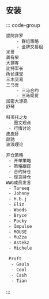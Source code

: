 

## 安装

::: code-group

```sh [中文频道]
提阿非罗
    - 群组策略
    - 金牌交易组
米哥
龚有柴
大镖客
比特军长
所长课堂
三木交易
三马哥
    - 三马合约
    - 三马现货
加密大漂亮
舒琴

科币托之友
 - 图文观点
 - 行情讨论
皮皮虾
颜驰
波浪理论
```

```sh [WWG集团]
开仓策略
 - 开单策略
 - 策略跟踪
 - 合约持仓
 - 现货持仓
WWG成员发言
 - Tareeq
 - Johnny
 - H.b.j
 - Eliz
 - Woods
 - Bryce
 - Pocky
 - Impulse
 - MOUSE
 - MuZza
 - Astekz
 - Michele
```

```sh [斗兽场]
 Proft
  - Gauls
  - Cool
  - Cash
  - Tian
```

:::
  